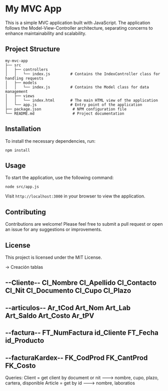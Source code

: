 # My MVC App

This is a simple MVC application built with JavaScript. The application follows the Model-View-Controller architecture, separating concerns to enhance maintainability and scalability.

## Project Structure

```
my-mvc-app
├── src
│   ├── controllers
│   │   └── index.js         # Contains the IndexController class for handling requests
│   ├── models
│   │   └── index.js         # Contains the Model class for data management
│   ├── views
│   │   └── index.html       # The main HTML view of the application
│   └── app.js               # Entry point of the application
├── package.json              # NPM configuration file
└── README.md                 # Project documentation
```

## Installation

To install the necessary dependencies, run:

```
npm install
```

## Usage

To start the application, use the following command:

```
node src/app.js
```

Visit `http://localhost:3000` in your browser to view the application.

## Contributing

Contributions are welcome! Please feel free to submit a pull request or open an issue for any suggestions or improvements.

## License

This project is licensed under the MIT License.

-> Creación  tablas

--Cliente--
Cl_Nombre
Cl_Apellido
Cl_Contacto
Cl_Nit
Cl_Documento
Cl_Cupo
Cl_Plazo
--------

--articulos--
Ar_tCod
Art_Nom
Art_Lab
Art_Saldo
Art_Costo
Ar_tPV
----------

--factura--
FT_NumFactura
id_Cliente
FT_Fecha
id_Producto
-----------

--facturaKardex--
FK_CodProd
FK_CantProd
FK_Costo
-----------------	 

Queries:
Client = get client by document or nit ---> nombre, cupo, plazo, cartera, disponible
Article = get by id ---> nombre, laboratios

